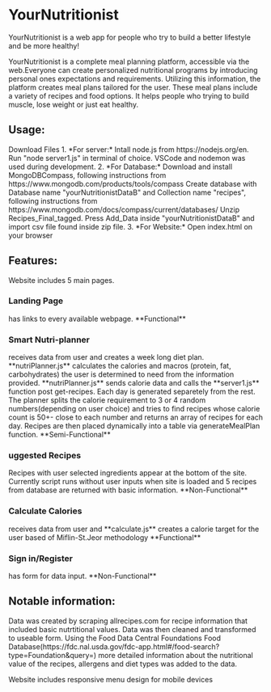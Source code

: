 # YourNutritionist
YourNutritionist is a web app for people who try to build a better lifestyle and be more healthy!

YourNutritionist is a complete meal planning platform,
accessible via the web.Everyone can create personalized nutritional programs by introducing personal ones
expectations and requirements. Utilizing this information, the platform creates
meal plans tailored for the user. These meal plans include a variety of recipes and food options. It helps people 
who trying to build muscle, lose weight or just eat healthy. 

<h2>Usage:</h2>
Download Files
 1. *For server:* Intall node.js from https://nodejs.org/en. Run "node server1.js" in terminal of choice. VSCode and nodemon was used during development.
 2. *For Database:* Download and install MongoDBCompass, following instructions from https://www.mongodb.com/products/tools/compass
                  Create database with Database name "yourNutritionistDataB" and Collection name "recipes", following instructions from https://www.mongodb.com/docs/compass/current/databases/
                  Unzip Recipes_Final_tagged. Press Add_Data inside "yourNutritionistDataB" and import csv file found inside zip file.
 3. *For Website:*  Open index.html on your browser



<h2>Features:</h2>
 Website includes 5 main pages.
 
 <h3>Landing Page</h3> has links to every available webpage. **Functional**

 <h3>Smart Nutri-planner</h3> receives data from user and creates a week long diet plan. **nutriPlanner.js** calculates the calories and macros (protein, fat, carbohydrates) the user is 
    determined to need from the information provided. **nutriPlanner.js** sends calorie data and calls the **server1.js** function post get-recipes.
    Each day is generated separetely from the rest. The planner splits the calorie requirement to 3 or 4 random numbers(depending on user choice) 
    and tries to find recipes whose calorie count is 50+- close to each number and returns an array of recipes for each day. Recipes are then placed dynamically into a table via generateMealPlan function.
    **Semi-Functional** 

 <h3>uggested Recipes</h3> Recipes with user selected ingredients appear at the bottom of the site. Currently script runs without user inputs when site is loaded and 5 recipes from database are returned with
    basic information. **Non-Functional**

 <h3>Calculate Calories</h3> receives data from user and **calculate.js** creates a calorie target for the user based of Miflin-St.Jeor methodology **Functional**

 <h3>Sign in/Register</h3>has form for data input. **Non-Functional**

<h2>Notable information:</h2>
 Data was created by scraping allrecipes.com for recipe information that included basic nutrtitional values. 
 Data was then cleaned and transformed to useable form. Using the Food Data Central Foundations Food Database(https://fdc.nal.usda.gov/fdc-app.html#/food-search?type=Foundation&query=) 
 more detailed information about the nutritional value of the recipes, allergens and diet types was added to the data.

 Website includes responsive menu design for mobile devices
 

 


                  
